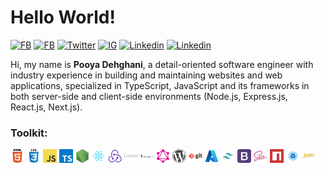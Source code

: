 # Hello World!

[![FB](https://img.shields.io/badge/Homepage-FF5722?style=flat-square&logo=wordpress&logoColor=white)](https://pooyadhgh.com/) [![FB](https://img.shields.io/badge/Facebook-1877F2?style=flat-square&logo=facebook&logoColor=white)](https://www.facebook.com/pooyadhgh) [![Twitter](https://img.shields.io/badge/Twitter-1DA1F2?style=flat-square&logo=twitter&logoColor=white)](https://www.twitter.com/pooyadhgh) [![IG](https://img.shields.io/badge/Instagram-E4405F?style=flat-square&logo=instagram&logoColor=white)](https://www.instagram.com/pooyadhgh) [![Linkedin](https://img.shields.io/badge/LinkedIn-0077B5?style=flat-square&logo=linkedin&logoColor=white)](https://www.linkedin.com/in/pooyadhgh/) [![Linkedin](https://img.shields.io/badge/GMail-D14836?style=flat-square&logo=gmail&logoColor=white)](mailto:pooyadhgh@gmail.com)



Hi, my name is **Pooya Dehghani**, a detail-oriented software engineer with industry experience in building and maintaining websites and web applications, specialized in TypeScript, JavaScript and its frameworks in both server-side and client-side environments (Node.js, Express.js, React.js, Next.js).

### Toolkit:

<img height="22" src="https://raw.githubusercontent.com/github/explore/80688e429a7d4ef2fca1e82350fe8e3517d3494d/topics/html/html.png">  <img height="22" src="https://raw.githubusercontent.com/github/explore/80688e429a7d4ef2fca1e82350fe8e3517d3494d/topics/css/css.png"> <img height="22" src="https://raw.githubusercontent.com/github/explore/80688e429a7d4ef2fca1e82350fe8e3517d3494d/topics/javascript/javascript.png">  <img height="22" src="https://raw.githubusercontent.com/github/explore/80688e429a7d4ef2fca1e82350fe8e3517d3494d/topics/typescript/typescript.png"> <img height="22" src="https://raw.githubusercontent.com/github/explore/80688e429a7d4ef2fca1e82350fe8e3517d3494d/topics/nodejs/nodejs.png"> <img height="22" src="https://raw.githubusercontent.com/github/explore/80688e429a7d4ef2fca1e82350fe8e3517d3494d/topics/react/react.png"> <img height="22" src="https://raw.githubusercontent.com/github/explore/80688e429a7d4ef2fca1e82350fe8e3517d3494d/topics/redux/redux.png"> <img height="22" src="https://raw.githubusercontent.com/github/explore/80688e429a7d4ef2fca1e82350fe8e3517d3494d/topics/express/express.png"> <img height="22" src="https://raw.githubusercontent.com/github/explore/80688e429a7d4ef2fca1e82350fe8e3517d3494d/topics/mongodb/mongodb.png"> <img height="22" src="https://raw.githubusercontent.com/github/explore/80688e429a7d4ef2fca1e82350fe8e3517d3494d/topics/graphql/graphql.png"> <img height="22" src="https://raw.githubusercontent.com/github/explore/80688e429a7d4ef2fca1e82350fe8e3517d3494d/topics/wordpress/wordpress.png"> <img height="22" src="https://raw.githubusercontent.com/github/explore/80688e429a7d4ef2fca1e82350fe8e3517d3494d/topics/git/git.png"> <img height="22" src="https://raw.githubusercontent.com/github/explore/80688e429a7d4ef2fca1e82350fe8e3517d3494d/topics/azure/azure.png"> <img height="22" src="https://raw.githubusercontent.com/github/explore/80688e429a7d4ef2fca1e82350fe8e3517d3494d/topics/tailwind/tailwind.png"> <img height="22" src="https://raw.githubusercontent.com/github/explore/80688e429a7d4ef2fca1e82350fe8e3517d3494d/topics/bootstrap/bootstrap.png"> <img height="22" src="https://raw.githubusercontent.com/github/explore/80688e429a7d4ef2fca1e82350fe8e3517d3494d/topics/sass/sass.png"> <img height="22" src="https://raw.githubusercontent.com/github/explore/80688e429a7d4ef2fca1e82350fe8e3517d3494d/topics/npm/npm.png"> <img height="22" src="https://raw.githubusercontent.com/github/explore/80688e429a7d4ef2fca1e82350fe8e3517d3494d/topics/webpack/webpack.png"> <img height="22" src="https://raw.githubusercontent.com/github/explore/80688e429a7d4ef2fca1e82350fe8e3517d3494d/topics/babel/babel.png">


